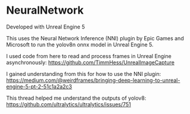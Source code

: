 # NeuralNetwork

Developed with Unreal Engine 5

This uses the Neural Network Inference (NNI) plugin by Epic Games and Microsoft to run the yolov8n onnx model in Unreal Engine 5. 

I used code from here to read and process frames in Unreal Engine asynchronously: https://github.com/TimmHess/UnrealImageCapture

I gained understanding from this for how to use the NNI plugin: https://medium.com/@weirdframes/bringing-deep-learning-to-unreal-engine-5-pt-2-51c1a2a2c3

This thread helped me understand the outputs of yolov8: https://github.com/ultralytics/ultralytics/issues/751
